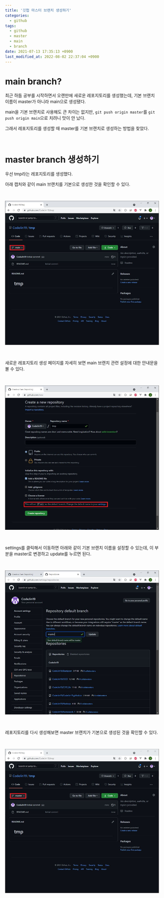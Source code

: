 ```yaml
---
title: '깃헙 마스터 브랜치 생성하기'
categories:
  - github
tags:
  - github
  - master
  - main
  - branch
date: 2021-07-13 17:35:13 +0900
last_modified_at: 2022-08-02 22:37:04 +0900
---
```


# main branch?

최근 하둡 공부를 시작하면서 오랜만에 새로운 레포지토리를 생성했는데, 기본 브랜치 이름이 master가 아니라 main으로 생성됐다.

main을 기본 브랜치로 사용해도 큰 차이는 없지만, `git push origin master`를 `git push origin main`으로 치려니 맛이 안 났다.

그래서 레포지토리를 생성할 때 master를 기본 브랜치로 생성하는 방법을 찾았다.

<br>

# master branch 생성하기

우선 tmp라는 레포지토리를 생성했다.

아래 캡처와 같이 main 브랜치를 기본으로 생성한 것을 확인할 수 있다.

<br>

![tmp_repository](/images/2021/2021-07-13-AboutSettingGitMasterBranch_2.TmpRepository.JPG)

<br>

새로운 레포지토리 생성 페이지를 자세히 보면 main 브랜치 관련 설정에 대한 안내문을 볼 수 있다.

<br>

![change_settings](/images/2021/2021-07-13-AboutSettingGitMasterBranch_3.ChangeSettings.JPG)

<br>

settings를 클릭해서 이동하면 아래와 같이 기본 브랜치 이름을 설정할 수 있는데, 이 부분을 master로 변경하고 update를 누르면 된다.

<br>

![change_settings](/images/2021/2021-07-13-AboutSettingGitMasterBranch_4.ChangeSettings.JPG)

<br>

레포지토리를 다시 생성해보면 master 브랜치가 기본으로 생성된 것을 확인할 수 있다.

<br>

![tmp_repository](/images/2021/2021-07-13-AboutSettingGitMasterBranch_6.TmpRepository.JPG)
